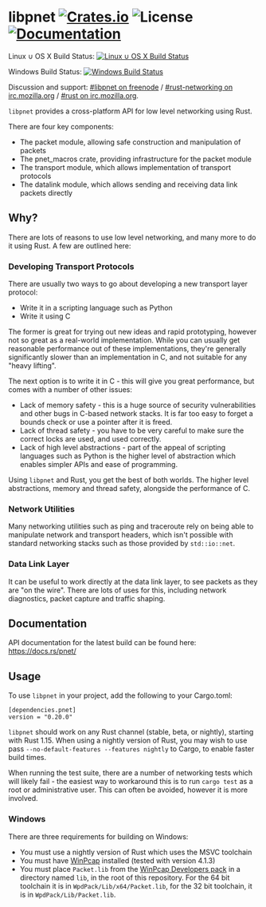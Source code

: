# libpnet [![Crates.io](https://img.shields.io/crates/v/pnet.svg)](https://crates.io/crates/pnet) ![License](https://img.shields.io/crates/l/pnet.svg) [![Documentation](https://docs.rs/pnet/badge.svg)](https://docs.rs/pnet/)

Linux ∪ OS X Build Status: [![Linux ∪ OS X Build Status](https://travis-ci.org/libpnet/libpnet.svg?branch=master)](https://travis-ci.org/libpnet/libpnet)

Windows Build Status: [![Windows Build Status](https://ci.appveyor.com/api/projects/status/9gq1dekigj03u1ym/branch/master?svg=true)](https://ci.appveyor.com/project/mrmonday/libpnet)

Discussion and support: [#libpnet on freenode](http://webchat.freenode.net/?channels=%23libpnet) /
[#rust-networking on irc.mozilla.org](http://chat.mibbit.com/?server=irc.mozilla.org&channel=%23rust-networking) /
[#rust on irc.mozilla.org](http://chat.mibbit.com/?server=irc.mozilla.org&channel=%23rust).

`libpnet` provides a cross-platform API for low level networking using Rust.

There are four key components:

 * The packet module, allowing safe construction and manipulation of packets
 * The pnet_macros crate, providing infrastructure for the packet module
 * The transport module, which allows implementation of transport protocols
 * The datalink module, which allows sending and receiving data link packets directly

## Why?

There are lots of reasons to use low level networking, and many more to do it using Rust. A few are
outlined here:

### Developing Transport Protocols

There are usually two ways to go about developing a new transport layer protocol:

 * Write it in a scripting language such as Python
 * Write it using C

The former is great for trying out new ideas and rapid prototyping, however not so great as a
real-world implementation. While you can usually get reasonable performance out of these
implementations, they're generally significantly slower than an implementation in C, and not
suitable for any "heavy lifting".

The next option is to write it in C - this will give you great performance, but comes with a number
of other issues:

 * Lack of memory safety - this is a huge source of security vulnerabilities and other bugs in
   C-based network stacks. It is far too easy to forget a bounds check or use a pointer after it is
   freed.
 * Lack of thread safety - you have to be very careful to make sure the correct locks are used, and
   used correctly.
 * Lack of high level abstractions - part of the appeal of scripting languages such as Python is
   the higher level of abstraction which enables simpler APIs and ease of programming.

Using `libpnet` and Rust, you get the best of both worlds. The higher level abstractions, memory
and thread safety, alongside the performance of C.

### Network Utilities

Many networking utilities such as ping and traceroute rely on being able to manipulate network and
transport headers, which isn't possible with standard networking stacks such as those provided by
`std::io::net`.

### Data Link Layer

It can be useful to work directly at the data link layer, to see packets as they are "on the wire".
There are lots of uses for this, including network diagnostics, packet capture and traffic shaping.

## Documentation

API documentation for the latest build can be found here: https://docs.rs/pnet/

## Usage

To use `libpnet` in your project, add the following to your Cargo.toml:

```
[dependencies.pnet]
version = "0.20.0"
```

`libpnet` should work on any Rust channel (stable, beta, or nightly), starting
with Rust 1.15. When using a nightly version of Rust, you may wish to use pass
`--no-default-features --features nightly` to Cargo, to enable faster build
times.

When running the test suite, there are a number of networking tests which will
likely fail - the easiest way to workaround this is to run `cargo test` as a
root or administrative user. This can often be avoided, however it is more
involved.

### Windows

There are three requirements for building on Windows:

 * You must use a nightly version of Rust which uses the MSVC toolchain
 * You must have [WinPcap](https://www.winpcap.org/) installed (tested with
   version 4.1.3)
 * You must place `Packet.lib` from the [WinPcap Developers pack](https://www.winpcap.org/devel.htm)
   in a directory named `lib`, in the root of this repository. For the 64 bit toolchain it is in
   `WpdPack/Lib/x64/Packet.lib`, for the 32 bit toolchain, it is in `WpdPack/Lib/Packet.lib`.
